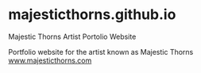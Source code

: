 # majesticthorns.github.io
Majestic Thorns Artist Portolio Website

Portfolio website for the artist known as Majestic Thorns
www.majesticthorns.com
